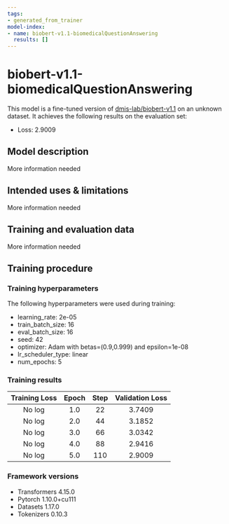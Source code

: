 ```yaml
---
tags:
- generated_from_trainer
model-index:
- name: biobert-v1.1-biomedicalQuestionAnswering
  results: []
---
```


<!-- This model card has been generated automatically according to the information the Trainer had access to. You
should probably proofread and complete it, then remove this comment. -->

# biobert-v1.1-biomedicalQuestionAnswering

This model is a fine-tuned version of [dmis-lab/biobert-v1.1](https://huggingface.co/dmis-lab/biobert-v1.1) on an unknown dataset.
It achieves the following results on the evaluation set:
- Loss: 2.9009

## Model description

More information needed

## Intended uses & limitations

More information needed

## Training and evaluation data

More information needed

## Training procedure

### Training hyperparameters

The following hyperparameters were used during training:
- learning_rate: 2e-05
- train_batch_size: 16
- eval_batch_size: 16
- seed: 42
- optimizer: Adam with betas=(0.9,0.999) and epsilon=1e-08
- lr_scheduler_type: linear
- num_epochs: 5

### Training results

| Training Loss | Epoch | Step | Validation Loss |
|:-------------:|:-----:|:----:|:---------------:|
| No log        | 1.0   | 22   | 3.7409          |
| No log        | 2.0   | 44   | 3.1852          |
| No log        | 3.0   | 66   | 3.0342          |
| No log        | 4.0   | 88   | 2.9416          |
| No log        | 5.0   | 110  | 2.9009          |


### Framework versions

- Transformers 4.15.0
- Pytorch 1.10.0+cu111
- Datasets 1.17.0
- Tokenizers 0.10.3
